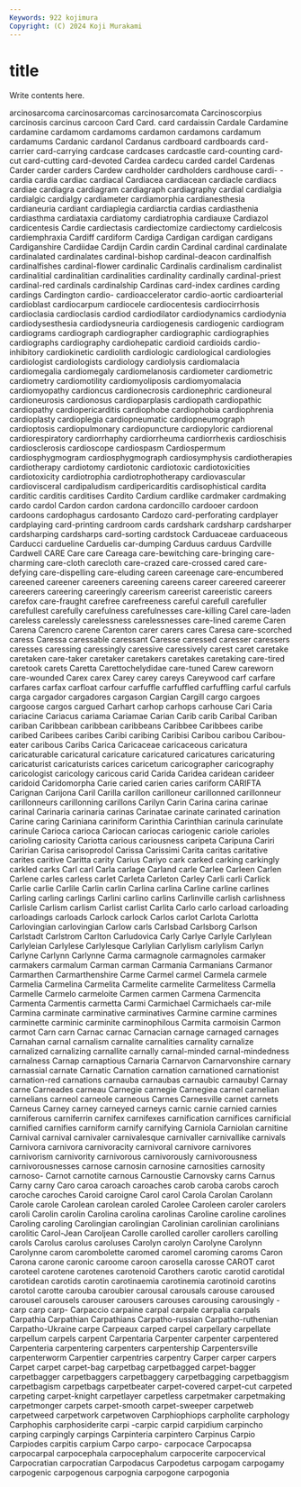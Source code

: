 ```yaml
---
Keywords: 922 kojimura
Copyright: (C) 2024 Koji Murakami
---
```


# title

Write contents here.



arcinosarcoma carcinosarcomas
carcinosarcomata Carcinoscorpius carcinosis carcinus carcoon Card Card. card cardaissin Cardale
Cardamine cardamine cardamom cardamoms cardamon cardamons cardamum cardamums Cardanic cardanol
Cardanus cardboard cardboards card-carrier card-carrying cardcase cardcases cardcastle card-counting card-cut
card-cutting card-devoted Cardea cardecu carded cardel Cardenas Carder carder carders
Cardew cardholder cardholders cardhouse cardi- -cardia cardia cardiac cardiacal Cardiacea
cardiacean cardiacle cardiacs cardiae cardiagra cardiagram cardiagraph cardiagraphy cardial cardialgia
cardialgic cardialgy cardiameter cardiamorphia cardianesthesia cardianeuria cardiant cardiaplegia cardiarctia cardias
cardiasthenia cardiasthma cardiataxia cardiatomy cardiatrophia cardiauxe Cardiazol cardicentesis Cardie cardiectasis
cardiectomize cardiectomy cardielcosis cardiemphraxia Cardiff cardiform Cardiga Cardigan cardigan cardigans
Cardiganshire Cardiidae Cardijn Cardin cardin Cardinal cardinal cardinalate cardinalated cardinalates
cardinal-bishop cardinal-deacon cardinalfish cardinalfishes cardinal-flower cardinalic Cardinalis cardinalism cardinalist cardinalitial
cardinalitian cardinalities cardinality cardinally cardinal-priest cardinal-red cardinals cardinalship Cardinas card-index
cardines carding cardings Cardington cardio- cardioaccelerator cardio-aortic cardioarterial cardioblast cardiocarpum
cardiocele cardiocentesis cardiocirrhosis cardioclasia cardioclasis cardiod cardiodilator cardiodynamics cardiodynia cardiodysesthesia
cardiodysneuria cardiogenesis cardiogenic cardiogram cardiograms cardiograph cardiographer cardiographic cardiographies cardiographs
cardiography cardiohepatic cardioid cardioids cardio-inhibitory cardiokinetic cardiolith cardiologic cardiological cardiologies
cardiologist cardiologists cardiology cardiolysis cardiomalacia cardiomegalia cardiomegaly cardiomelanosis cardiometer cardiometric
cardiometry cardiomotility cardiomyoliposis cardiomyomalacia cardiomyopathy cardioncus cardionecrosis cardionephric cardioneural cardioneurosis
cardionosus cardioparplasis cardiopath cardiopathic cardiopathy cardiopericarditis cardiophobe cardiophobia cardiophrenia cardioplasty
cardioplegia cardiopneumatic cardiopneumograph cardioptosis cardiopulmonary cardiopuncture cardiopyloric cardiorenal cardiorespiratory cardiorrhaphy
cardiorrheuma cardiorrhexis cardioschisis cardiosclerosis cardioscope cardiospasm Cardiospermum cardiosphygmogram cardiosphygmograph cardiosymphysis
cardiotherapies cardiotherapy cardiotomy cardiotonic cardiotoxic cardiotoxicities cardiotoxicity cardiotrophia cardiotrophotherapy cardiovascular
cardiovisceral cardipaludism cardipericarditis cardisophistical cardita carditic carditis carditises Cardito Cardium
cardlike cardmaker cardmaking cardo cardol Cardon cardon cardona cardoncillo cardooer
cardoon cardoons cardophagus cardosanto Cardozo card-perforating cardplayer cardplaying card-printing cardroom
cards cardshark cardsharp cardsharper cardsharping cardsharps card-sorting cardstock Carduaceae carduaceous
Carducci cardueline Carduelis car-dumping Carduus carduus Cardville Cardwell CARE Care
care Careaga care-bewitching care-bringing care-charming care-cloth carecloth care-crazed care-crossed cared
care-defying care-dispelling care-eluding careen careenage care-encumbered careened careener careeners careening
careens career careered careerer careerers careering careeringly careerism careerist careeristic
careers carefox care-fraught carefree carefreeness careful carefull carefuller carefullest carefully
carefulness carefulnesses care-killing Carel care-laden careless carelessly carelessness carelessnesses care-lined
careme Caren Carena Carencro carene Carenton carer carers cares Caresa
care-scorched caress Caressa caressable caressant Caresse caressed caresser caressers caresses
caressing caressingly caressive caressively carest caret caretake caretaken care-taker caretaker
caretakers caretakes caretaking care-tired caretook carets Caretta Carettochelydidae care-tuned Carew
careworn care-wounded Carex carex Carey carey careys Careywood carf carfare
carfares carfax carfloat carfour carfuffle carfuffled carfuffling carful carfuls carga
cargador cargadores cargason Cargian Cargill cargo cargoes cargoose cargos cargued
Carhart carhop carhops carhouse Cari Caria cariacine Cariacus cariama Cariamae
Carian Carib carib Caribal Cariban cariban Caribbean caribbean caribbeans Caribbee
Caribbees caribe caribed Caribees caribes Caribi caribing Caribisi Caribou caribou
Caribou-eater caribous Caribs Carica Caricaceae caricaceous caricatura caricaturable caricatural caricature
caricatured caricatures caricaturing caricaturist caricaturists carices caricetum caricographer caricography caricologist
caricology caricous carid Carida Caridea caridean carideer caridoid Caridomorpha Carie
caried carien caries cariform CARIFTA Carignan Carijona Caril Carilla carillon
carilloneur carillonned carillonneur carillonneurs carillonning carillons Carilyn Carin Carina carina
carinae carinal Carinaria carinaria carinas Carinatae carinate carinated carination Carine
caring Cariniana cariniform Carinthia Carinthian carinula carinulate carinule Carioca carioca
Cariocan cariocas cariogenic cariole carioles carioling cariosity Cariotta carious cariousness
caripeta Caripuna Cariri Caririan Carisa carisoprodol Carissa Carissimi Carita caritas
caritative carites caritive Caritta carity Carius Cariyo cark carked carking
carkingly carkled carks Carl carl Carla carlage Carland carle Carlee
Carleen Carlen Carlene carles carless carlet Carleta Carleton Carley Carli
carli Carlick Carlie carlie Carlile Carlin carlin Carlina carlina Carline
carline carlines Carling carling carlings Carlini carlino carlins Carlinville carlish
carlishness Carlisle Carlism carlism Carlist carlist Carlita Carlo carlo carload
carloading carloadings carloads Carlock carlock Carlos carlot Carlota Carlotta Carlovingian
carlovingian Carlow carls Carlsbad Carlsborg Carlson Carlstadt Carlstrom Carlton Carludovica
Carly Carlye Carlyle Carlylean Carlyleian Carlylese Carlylesque Carlylian Carlylism carlylism
Carlyn Carlyne Carlynn Carlynne Carma carmagnole carmagnoles carmaker carmakers carmalum
Carman carman Carmania Carmanians Carmanor Carmarthen Carmarthenshire Carme Carmel carmel
Carmela carmele Carmelia Carmelina Carmelita Carmelite carmelite Carmelitess Carmella Carmelle
Carmelo carmeloite Carmen carmen Carmena Carmencita Carmenta Carmentis carmetta Carmi
Carmichael Carmichaels car-mile Carmina carminate carminative carminatives Carmine carmine carmines
carminette carminic carminite carminophilous Carmita carmoisin Carmon carmot Carn carn
Carnac carnac Carnacian carnage carnaged carnages Carnahan carnal carnalism carnalite
carnalities carnality carnalize carnalized carnalizing carnallite carnally carnal-minded carnal-mindedness carnalness
Carnap carnaptious Carnaria Carnarvon Carnarvonshire carnary carnassial carnate Carnatic Carnation
carnation carnationed carnationist carnation-red carnations carnauba carnaubas carnaubic carnaubyl Carnay
carne Carneades carneau Carnegie carnegie Carnegiea carnel carnelian carnelians carneol
carneole carneous Carnes Carnesville carnet carnets Carneus Carney carney carneyed
carneys carnic carnie carnied carnies carniferous carniferrin carnifex carnifexes carnification
carnifices carnificial carnified carnifies carniform carnify carnifying Carniola Carniolan carnitine
Carnival carnival carnivaler carnivalesque carnivaller carnivallike carnivals Carnivora carnivora carnivoracity
carnivoral carnivore carnivores carnivorism carnivority carnivorous carnivorously carnivorousness carnivorousnesses carnose
carnosin carnosine carnosities carnosity carnoso- Carnot carnotite carnous Carnoustie Carnovsky
carns Carnus Carny carny Caro caroa caroach caroaches carob caroba
carobs caroch caroche caroches Caroid caroigne Carol carol Carola Carolan
Carolann Carole carole Carolean carolean caroled Carolee Caroleen caroler carolers
caroli Carolin carolin Carolina carolina carolinas Caroline caroline carolines Caroling
caroling Carolingian carolingian Carolinian carolinian carolinians carolitic Carol-Jean Caroljean Carolle
carolled caroller carollers carolling carols Carolus carolus caroluses Carolyn carolyn
Carolyne Carolynn Carolynne carom carombolette caromed caromel caroming caroms Caron
Carona carone caronic caroome caroon carosella carosse CAROT carot caroteel
carotene carotenes carotenoid Carothers carotic carotid carotidal carotidean carotids carotin
carotinaemia carotinemia carotinoid carotins carotol carotte carouba caroubier carousal carousals
carouse caroused carousel carousels carouser carousers carouses carousing carousingly -carp
carp carp- Carpaccio carpaine carpal carpale carpalia carpals Carpathia Carpathian
Carpathians Carpatho-russian Carpatho-ruthenian Carpatho-Ukraine carpe Carpeaux carped carpel carpellary carpellate
carpellum carpels carpent Carpentaria Carpenter carpenter carpentered Carpenteria carpentering carpenters
carpentership Carpentersville carpenterworm Carpentier carpentries carpentry Carper carper carpers Carpet
carpet carpet-bag carpetbag carpetbagged carpet-bagger carpetbagger carpetbaggers carpetbaggery carpetbagging carpetbaggism
carpetbagism carpetbags carpetbeater carpet-covered carpet-cut carpeted carpeting carpet-knight carpetlayer carpetless
carpetmaker carpetmaking carpetmonger carpets carpet-smooth carpet-sweeper carpetweb carpetweed carpetwork carpetwoven
Carphiophiops carpholite carphology Carphophis carphosiderite carpi -carpic carpid carpidium carpincho
carping carpingly carpings Carpinteria carpintero Carpinus Carpio Carpiodes carpitis carpium
Carpo carpo- carpocace Carpocapsa carpocarpal carpocephala carpocephalum carpocerite carpocervical Carpocratian
carpocratian Carpodacus Carpodetus carpogam carpogamy carpogenic carpogenous carpognia carpogone carpogonia
